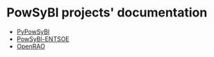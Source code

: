 # PowSyBl projects' documentation

- [PyPowSyBl](https://powsybl.readthedocs.io/projects/pypowsybl)
- [PowSyBl-ENTSOE](https://powsybl.readthedocs.io/projects/entsoe)
- [OpenRAO](https://powsybl.readthedocs.io/projects/openrao)
